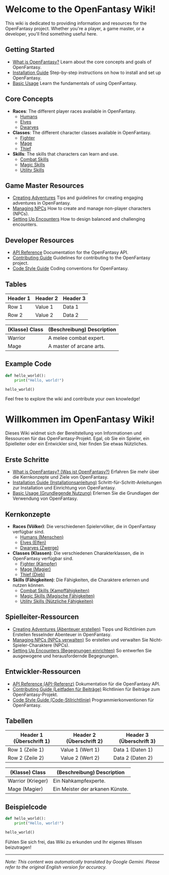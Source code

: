 # Welcome to the OpenFantasy Wiki!

This wiki is dedicated to providing information and resources for the OpenFantasy project. Whether you're a player, a game master, or a developer, you'll find something useful here.

## Getting Started

*   [What is OpenFantasy?](what-is-openfantasy) Learn about the core concepts and goals of OpenFantasy.
*   [Installation Guide](installation-guide) Step-by-step instructions on how to install and set up OpenFantasy.
*   [Basic Usage](basic-usage) Learn the fundamentals of using OpenFantasy.

## Core Concepts

*   **Races**: The different player races available in OpenFantasy.
    *   [Humans](races/humans)
    *   [Elves](races/elves)
    *   [Dwarves](races/dwarves)
*   **Classes**: The different character classes available in OpenFantasy.
    *   [Fighter](classes/fighter)
    *   [Mage](classes/mage)
    *   [Thief](classes/thief)
*   **Skills**: The skills that characters can learn and use.
    *   [Combat Skills](skills/combat)
    *   [Magic Skills](skills/magic)
    *   [Utility Skills](skills/utility)

## Game Master Resources

*   [Creating Adventures](gm/creating-adventures) Tips and guidelines for creating engaging adventures in OpenFantasy.
*   [Managing NPCs](gm/managing-npcs) How to create and manage non-player characters (NPCs).
*   [Setting Up Encounters](gm/setting-up-encounters) How to design balanced and challenging encounters.

## Developer Resources

*   [API Reference](api-reference) Documentation for the OpenFantasy API.
*   [Contributing Guide](contributing-guide) Guidelines for contributing to the OpenFantasy project.
*   [Code Style Guide](code-style-guide) Coding conventions for OpenFantasy.

## Tables

| Header 1 | Header 2 | Header 3 |
| -------- | -------- | -------- |
| Row 1    | Value 1  | Data 1   |
| Row 2    | Value 2  | Data 2   |

| (Klasse) Class | (Beschreibung) Description |
| ----------- | ----------- |
| Warrior | A melee combat expert. |
| Mage | A master of arcane arts. |

## Example Code

```python
def hello_world():
    print("Hello, world!")

hello_world()
```

Feel free to explore the wiki and contribute your own knowledge!
# Willkommen im OpenFantasy Wiki!

Dieses Wiki widmet sich der Bereitstellung von Informationen und Ressourcen für das OpenFantasy-Projekt. Egal, ob Sie ein Spieler, ein Spielleiter oder ein Entwickler sind, hier finden Sie etwas Nützliches.

## Erste Schritte

*   [What is OpenFantasy? (Was ist OpenFantasy?)](what-is-openfantasy) Erfahren Sie mehr über die Kernkonzepte und Ziele von OpenFantasy.
*   [Installation Guide (Installationsanleitung)](installation-guide) Schritt-für-Schritt-Anleitungen zur Installation und Einrichtung von OpenFantasy.
*   [Basic Usage (Grundlegende Nutzung)](basic-usage) Erlernen Sie die Grundlagen der Verwendung von OpenFantasy.

## Kernkonzepte

*   **Races (Völker)**: Die verschiedenen Spielervölker, die in OpenFantasy verfügbar sind.
    *   [Humans (Menschen)](races/humans)
    *   [Elves (Elfen)](races/elves)
    *   [Dwarves (Zwerge)](races/dwarves)
*   **Classes (Klassen)**: Die verschiedenen Charakterklassen, die in OpenFantasy verfügbar sind.
    *   [Fighter (Kämpfer)](classes/fighter)
    *   [Mage (Magier)](classes/mage)
    *   [Thief (Dieb)](classes/thief)
*   **Skills (Fähigkeiten)**: Die Fähigkeiten, die Charaktere erlernen und nutzen können.
    *   [Combat Skills (Kampffähigkeiten)](skills/combat)
    *   [Magic Skills (Magische Fähigkeiten)](skills/magic)
    *   [Utility Skills (Nützliche Fähigkeiten)](skills/utility)

## Spielleiter-Ressourcen

*   [Creating Adventures (Abenteuer erstellen)](gm/creating-adventures) Tipps und Richtlinien zum Erstellen fesselnder Abenteuer in OpenFantasy.
*   [Managing NPCs (NPCs verwalten)](gm/managing-npcs) So erstellen und verwalten Sie Nicht-Spieler-Charaktere (NPCs).
*   [Setting Up Encounters (Begegnungen einrichten)](gm/setting-up-encounters) So entwerfen Sie ausgewogene und herausfordernde Begegnungen.

## Entwickler-Ressourcen

*   [API Reference (API-Referenz)](api-reference) Dokumentation für die OpenFantasy API.
*   [Contributing Guide (Leitfaden für Beiträge)](contributing-guide) Richtlinien für Beiträge zum OpenFantasy-Projekt.
*   [Code Style Guide (Code-Stilrichtlinie)](code-style-guide) Programmierkonventionen für OpenFantasy.

## Tabellen

| Header 1 (Überschrift 1) | Header 2 (Überschrift 2) | Header 3 (Überschrift 3) |
| -------- | -------- | -------- |
| Row 1 (Zeile 1)    | Value 1 (Wert 1)  | Data 1 (Daten 1)   |
| Row 2 (Zeile 2)    | Value 2 (Wert 2)  | Data 2 (Daten 2)   |

| (Klasse) Class | (Beschreibung) Description |
| ----------- | ----------- |
| Warrior (Krieger) | Ein Nahkampfexperte. |
| Mage (Magier) | Ein Meister der arkanen Künste. |

## Beispielcode

```python
def hello_world():
    print("Hello, world!")

hello_world()
```

Fühlen Sie sich frei, das Wiki zu erkunden und Ihr eigenes Wissen beizutragen!


---
_Note: This content was automatically translated by Google Gemini. Please refer to the original English version for accuracy._